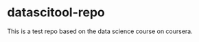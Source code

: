 datascitool-repo
================

This is a test repo based on the data science course on coursera.
